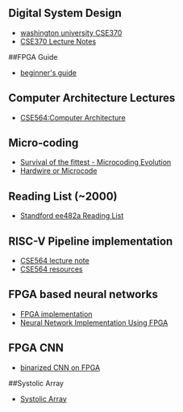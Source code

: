## Digital System Design
- [washington university CSE370](https://courses.cs.washington.edu/courses/cse370/09au/)
- [CSE370 Lecture Notes](https://courses.cs.washington.edu/courses/cse370/10sp/pdfs/lectures/)

##FPGA Guide 
- [beginner's guide](https://numato.com/kb/learning-fpga-verilog-beginners-guide-part-1-introduction/?utm_expid=.7ZBm96RhTSyo2rg6tZl_vQ.0&utm_referrer=)

## Computer Architecture Lectures
- [CSE564:Computer Architecture](https://passlab.github.io/CSE564/)


## Micro-coding
- [Survival of the fittest - Microcoding Evolution](https://passlab.github.io/CSE564/resources/MicrocodeIntro_Matloff_Franklin04.pdf)
- [Hardwire or Microcode](https://passlab.github.io/CSE564/resources/MicrocodeVSHardwire_Koopman87.pdf)

## Reading List (~2000)
- [Standford ee482a Reading List](http://cva.stanford.edu/classes/ee482a/readlist_v1.htm)


## RISC-V Pipeline implementation
- [CSE564 lecture note](https://passlab.github.io/CSE564/notes/lecture09_RISCV_Impl_pipeline.pdf)
- [CSE564 resources](https://passlab.github.io/CSE564/resources/)

## FPGA based neural networks
- [FPGA implementation](http://lab.fs.uni-lj.si/lasin/wp/IMIT_files/neural/doc/Omondi2006.pdf)
- [Neural Network Implementation Using FPGA](https://waset.org/publications/15106/neural-network-implementation-using-fpga-issues-and-application)

## FPGA CNN
- [binarized CNN on FPGA](https://www.slideshare.net/ssuser06e0c5/binarized-cnn-on-fpga)


##Systolic Array 
- [Systolic Array](http://ashanpeiris.blogspot.com/2015/08/digital-design-of-systolic-array.html)
